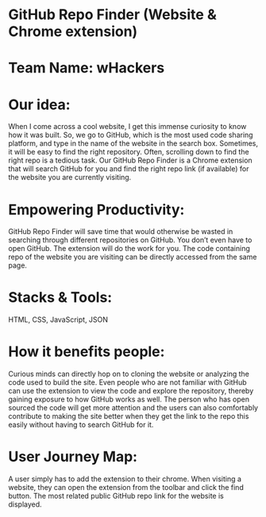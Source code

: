 # GitHub Repo Finder (Website & Chrome extension)
# Team Name: wHackers
# Our idea:
When I come across a cool website, I get this immense curiosity to know how it was built. So, 
we go to GitHub, which is the most used code sharing platform, and type in the name of the 
website in the search box. Sometimes, it will be easy to find the right repository. Often, scrolling 
down to find the right repo is a tedious task. Our GitHub Repo Finder is a Chrome extension that 
will search GitHub for you and find the right repo link (if available) for the website you are 
currently visiting.
# Empowering Productivity:
GitHub Repo Finder will save time that would otherwise be wasted in searching through 
different repositories on GitHub. You don’t even have to open GitHub. The extension will do the 
work for you. The code containing repo of the website you are visiting can be directly accessed 
from the same page. 
# Stacks & Tools:
HTML, CSS, JavaScript, JSON
# How it benefits people:
Curious minds can directly hop on to cloning the website or analyzing the code used to build the 
site. Even people who are not familiar with GitHub can use the extension to view the code and 
explore the repository, thereby gaining exposure to how GitHub works as well. The person who 
has open sourced the code will get more attention and the users can also comfortably contribute 
to making the site better when they get the link to the repo this easily without having to search 
GitHub for it.
# User Journey Map:
A user simply has to add the extension to their chrome. When visiting a website, they can open 
the extension from the toolbar and click the find button. The most related public GitHub repo 
link for the website is displayed.
